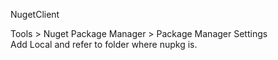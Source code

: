 NugetClient

Tools > Nuget Package Manager > Package Manager Settings  
Add Local and refer to folder where nupkg is.
